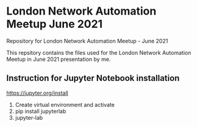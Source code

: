 # London Network Automation Meetup June 2021
Repository for London Network Automation Meetup - June 2021

This repsitory contains the files used for the London Network Automation Meetup in June 2021 presentation by me.

## Instruction for Jupyter Notebook installation

https://jupyter.org/install

1. Create virtual environment and activate
2. pip install jupyterlab
3. jupyter-lab
